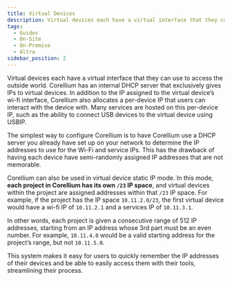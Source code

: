 ```yaml
---
title: Virtual Devices
description: Virtual devices each have a virtual interface that they can use to access the outside world.
tags:
  - Guides
  - On-Site
  - On-Premise
  - Altra
sidebar_position: 2
---
```


Virtual devices each have a virtual interface that they can use to access the outside world. Corellium has an internal DHCP server that exclusively gives IPs to virtual devices. In addition to the IP assigned to the virtual device’s wi-fi interface, Corellium also allocates a per-device IP that users can interact with the device with. Many services are hosted on this per-device IP, such as the ability to connect USB devices to the virtual device using USBIP.

The simplest way to configure Corellium is to have Corellium use a DHCP server you already have set up on your network to determine the IP addresses to use for the Wi-Fi and service IPs. This has the drawback of having each device have semi-randomly assigned IP addresses that are not memorable.

Corellium can also be used in virtual device static IP mode. In this mode, **each project in Corellium has its own `/23` IP space**, and virtual devices within the project are assigned addresses within that `/23` IP space. For example, if the project has the IP space `10.11.2.0/23`, the first virtual device would have a wi-fi IP of `10.11.2.1` and a services IP of `10.11.3.1`.

In other words, each project is given a consecutive range of 512 IP addresses, starting from an IP address whose 3rd part must be an even number. For example, `10.11.4.0` would be a valid starting address for the project’s range, but not `10.11.5.0`.

This system makes it easy for users to quickly remember the IP addresses of their devices and be able to easily access them with their tools, streamlining their process.
